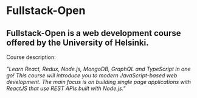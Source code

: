 # Fullstack-Open

## Fullstack-Open is a web development course offered by the University of Helsinki.

Course description:

*"Learn React, Redux, Node.js, MongoDB, GraphQL and TypeScript in one go! This course will introduce you to modern JavaScript-based web development. The main focus is on building single page applications with ReactJS that use REST APIs built with Node.js."*